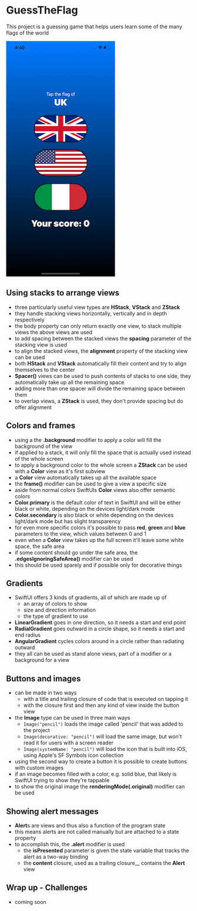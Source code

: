 # GuessTheFlag
This project is a guessing game that helps users learn some of the many flags of the world

![App screenshot](GuessTheFlag.png)


## Using stacks to arrange views
- three particularly useful view types are **HStack**, **VStack** and **ZStack**
- they handle stacking views horizontally, vertically and in depth respectively
- the body property can only return exactly one view, to stack multiple views the above views are used
- to add spacing between the stacked views the __spacing__ parameter of the stacking view is used
- to align the stacked views, the __alignment__ property of the stacking view can be used
- both __HStack__ and __VStack__ automatically fill their content and try to align themselves to the center
- **Spacer()** views can be used to push contents of stacks to one side, they automatically take up all the remaining space
- adding more than one spacer will divide the remaining space between them
- to overlap views, a __ZStack__ is used, they don't provide spacing but do offer alignment

## Colors and frames
- using a the **.background** modifier to apply a color will fill the background of the view
- if applied to a stack, it will only fill the space that is actually used instead of the whole screen
- to apply a background color to the whole screen a __ZStack__ can be used with a **Color** view as it's first subview
- a __Color__ view automatically takes up all the available space
- the **frame()** modifier can be used to give a view a specific size
- aside from normal colors SwiftUIs __Color__ views also offer semantic colors
- **Color.primary** is the default color of text in SwiftUI and will be either black or white, depending on the devices light/dark mode
- **Color.secondary** is also black or white depending on the devices light/dark mode but has slight transparency
- for even more specific colors it's possible to pass __red__, __green__ and __blue__ parameters to the view, which values between 0 and 1
- even when a __Color__ view takes up the full screen it'll leave some white space, the safe area
- if some content should go under the safe area, the **.edgesIgnoringSafeArea()** modifier can be used
- this should be used sparely and if possible only for decorative things

## Gradients
- SwiftUI offers 3 kinds of gradients, all of which are made up of
  - an array of colors to show
  - size and direction information
  - the type of gradient to use
- **LinearGradient** goes in one direction, so it needs a start and end point
- **RadialGradient** goes outward in a circle shape, so it needs a start and end radius
- **AngularGradient** cycles colors around in a circle rather than radiating outward
- they all can be used as stand alone views, part of a modifier or a background for a view

## Buttons and images
- can be made in two ways
  - with a title and trailing closure of code that is executed on tapping it
  - with the closure first and then any kind of view inside the button view
- the **Image** type can be used in three main ways
  - `Image("pencil")` loads the image called 'pencil' that was added to the project
  - `Image(decorative: "pencil")` will load the same image, but won't read it for users with a screen reader
  - `Image(systemName: "pencil")` will load the icon that is built into iOS, using Apple's SF Symbols icon collection
- using the second way to create a button it is possible to create buttons with custom images
- if an image becomes filled with a color, e.g. solid blue, that likely is SwiftUI trying to show they're tappable
- to show the original image the **renderingMode(.original)** modifier can be used

## Showing alert messages
- **Alert**s are views and thus also a function of the program state
- this means alerts are not called manually but are attached to a state property
- to accomplish this, the **.alert** modifier is used
  - the __isPresented__ parameter is given the state variable that tracks the alert as a two-way binding
  - the __content__ closure, used as a trailing closure__ contains the **Alert** view

## Wrap up - Challenges
- coming soon

